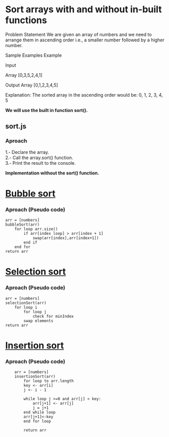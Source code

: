 # Sort arrays with and without in-built functions
Problem Statement
We are given an array of numbers and we need to arrange them in ascending order i.e., a smaller number followed by a higher number.

Sample Examples
Example

Input

Array [0,3,5,2,4,1]

Output
Array [0,1,2,3,4,5]

 
Explanation: The sorted array in the ascending order would be: 0, 1, 2, 3, 4, 5

**We will use the built in function sort().**
## sort.js
### Aproach
1.- Declare the array. <br/>
2.- Call the array.sort() function. <br/>
3.- Print the result to the console. <br/>

**Implementation without the sort() function.**
# [Bubble sort](https://en.wikipedia.org/wiki/Bubble_sort)

### Aproach (Pseudo code)
    arr = [numbers]
    bubbleSort(arr)
        for loop arr.size()
            if arr[index loop] > arr[index + 1]
                swap(arr[index],arr[index+1])
            end if
        end for
    return arr      

# [Selection sort](https://en.wikipedia.org/wiki/Selection_sort)

### Aproach (Pseudo code)
    arr = [numbers]
    selectionSort(arr)
        for loop i
            for loop j
                check for minIndex
            swap elements
    return arr

# [Insertion sort](https://en.wikipedia.org/wiki/Insertion_sort)

### Aproach (Pseudo code)
        arr = [numbers]
        insertionSort(arr)
            for loop to arr.length
            key <- arr[i]
            j <- i - 1

            while loop j >=0 and arr[j] < key:
                arr[j+1] <- arr[j]
                j = j+1
            end while loop
            arr[j+1]<-key
            end for loop

            return arr
    
